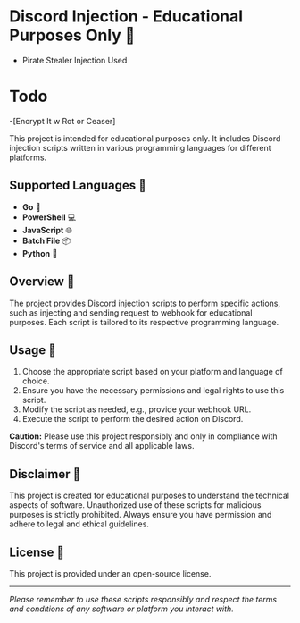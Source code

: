 # Discord Injection - Educational Purposes Only 👾
- Pirate Stealer Injection Used

# Todo
-[Encrypt It w Rot or Ceaser]

This project is intended for educational purposes only. It includes Discord injection scripts written in various programming languages for different platforms.

## Supported Languages 🚀

- **Go** 🐹
- **PowerShell** 💻
- **JavaScript** 🌐
- **Batch File** 📦
- **Python** 🐍

## Overview 📖

The project provides Discord injection scripts to perform specific actions, such as injecting and sending request to webhook for educational purposes. Each script is tailored to its respective programming language.

## Usage 🧪

1. Choose the appropriate script based on your platform and language of choice.
2. Ensure you have the necessary permissions and legal rights to use this script.
3. Modify the script as needed, e.g., provide your webhook URL.
4. Execute the script to perform the desired action on Discord.

**Caution:** Please use this project responsibly and only in compliance with Discord's terms of service and all applicable laws.

## Disclaimer 📢

This project is created for educational purposes to understand the technical aspects of software. Unauthorized use of these scripts for malicious purposes is strictly prohibited. Always ensure you have permission and adhere to legal and ethical guidelines.

## License 📜

This project is provided under an open-source license.

---

*Please remember to use these scripts responsibly and respect the terms and conditions of any software or platform you interact with.*
